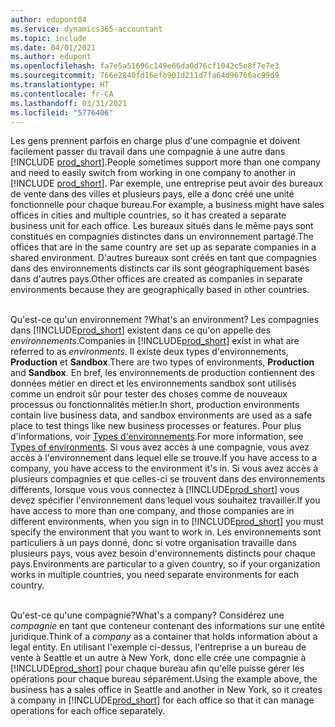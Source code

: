 ```yaml
---
author: edupont04
ms.service: dynamics365-accountant
ms.topic: include
ms.date: 04/01/2021
ms.author: edupont
ms.openlocfilehash: fa7e5a51696c149e66da0d76cf1042c5e8f7e7e3
ms.sourcegitcommit: 766e2840fd16efb901d211d7fa64d96766ac99d9
ms.translationtype: HT
ms.contentlocale: fr-CA
ms.lasthandoff: 03/31/2021
ms.locfileid: "5776406"
---
```

<span data-ttu-id="f36d2-101">Les gens prennent parfois en charge plus d'une compagnie et doivent facilement passer du travail dans une compagnie à une autre dans [!INCLUDE [prod_short](prod_short.md)].</span><span class="sxs-lookup"><span data-stu-id="f36d2-101">People sometimes support more than one company and need to easily switch from working in one company to another in [!INCLUDE [prod_short](prod_short.md)].</span></span> <span data-ttu-id="f36d2-102">Par exemple, une entreprise peut avoir des bureaux de vente dans des villes et plusieurs pays, elle a donc créé une unité fonctionnelle pour chaque bureau.</span><span class="sxs-lookup"><span data-stu-id="f36d2-102">For example, a business might have sales offices in cities and multiple countries, so it has created a separate business unit for each office.</span></span> <span data-ttu-id="f36d2-103">Les bureaux situés dans le même pays sont constitués en compagnies distinctes dans un environnement partagé.</span><span class="sxs-lookup"><span data-stu-id="f36d2-103">The offices that are in the same country are set up as separate companies in a shared environment.</span></span> <span data-ttu-id="f36d2-104">D'autres bureaux sont créés en tant que compagnies dans des environnements distincts car ils sont géographiquement basés dans d'autres pays.</span><span class="sxs-lookup"><span data-stu-id="f36d2-104">Other offices are created as companies in separate environments because they are geographically based in other countries.</span></span><br><br>  

<span data-ttu-id="f36d2-105">Qu'est-ce qu'un environnement ?</span><span class="sxs-lookup"><span data-stu-id="f36d2-105">What's an environment?</span></span> <span data-ttu-id="f36d2-106">Les compagnies dans [!INCLUDE[prod_short](prod_short.md)] existent dans ce qu'on appelle des *environnements*.</span><span class="sxs-lookup"><span data-stu-id="f36d2-106">Companies in [!INCLUDE[prod_short](prod_short.md)] exist in what are referred to as *environments*.</span></span> <span data-ttu-id="f36d2-107">Il existe deux types d'environnements, **Production** et **Sandbox**.</span><span class="sxs-lookup"><span data-stu-id="f36d2-107">There are two types of environments, **Production** and **Sandbox**.</span></span> <span data-ttu-id="f36d2-108">En bref, les environnements de production contiennent des données métier en direct et les environnements sandbox sont utilisés comme un endroit sûr pour tester des choses comme de nouveaux processus ou fonctionnalités métier.</span><span class="sxs-lookup"><span data-stu-id="f36d2-108">In short, production environments contain live business data, and sandbox environments are used as a safe place to test things like new business processes or features.</span></span> <span data-ttu-id="f36d2-109">Pour plus d'informations, voir [Types d'environnements](/dynamics365/business-central/dev-itpro/administration/tenant-admin-center-environments#types-of-environments).</span><span class="sxs-lookup"><span data-stu-id="f36d2-109">For more information, see [Types of environments](/dynamics365/business-central/dev-itpro/administration/tenant-admin-center-environments#types-of-environments).</span></span> <span data-ttu-id="f36d2-110">Si vous avez accès à une compagnie, vous avez accès à l'environnement dans lequel elle se trouve.</span><span class="sxs-lookup"><span data-stu-id="f36d2-110">If you have access to a company, you have access to the environment it's in.</span></span> <span data-ttu-id="f36d2-111">Si vous avez accès à plusieurs compagnies et que celles-ci se trouvent dans des environnements différents, lorsque vous vous connectez à [!INCLUDE[prod_short](prod_short.md)] vous devez spécifier l'environnement dans lequel vous souhaitez travailler.</span><span class="sxs-lookup"><span data-stu-id="f36d2-111">If you have access to more than one company, and those companies are in different environments, when you sign in to [!INCLUDE[prod_short](prod_short.md)] you must specify the environment that you want to work in.</span></span> <span data-ttu-id="f36d2-112">Les environnements sont particuliers à un pays donné, donc si votre organisation travaille dans plusieurs pays, vous avez besoin d'environnements distincts pour chaque pays.</span><span class="sxs-lookup"><span data-stu-id="f36d2-112">Environments are particular to a given country, so if your organization works in multiple countries, you need separate environments for each country.</span></span><br><br>  

<span data-ttu-id="f36d2-113">Qu'est-ce qu'une compagnie?</span><span class="sxs-lookup"><span data-stu-id="f36d2-113">What's a company?</span></span> <span data-ttu-id="f36d2-114">Considérez une *compagnie* en tant que conteneur contenant des informations sur une entité juridique.</span><span class="sxs-lookup"><span data-stu-id="f36d2-114">Think of a *company* as a container that holds information about a legal entity.</span></span> <span data-ttu-id="f36d2-115">En utilisant l'exemple ci-dessus, l'entreprise a un bureau de vente à Seattle et un autre à New York, donc elle crée une compagnie à [!INCLUDE[prod_short](prod_short.md)] pour chaque bureau afin qu'elle puisse gérer les opérations pour chaque bureau séparément.</span><span class="sxs-lookup"><span data-stu-id="f36d2-115">Using the example above, the business has a sales office in Seattle and another in New York, so it creates a company in [!INCLUDE[prod_short](prod_short.md)] for each office so that it can manage operations for each office separately.</span></span>  
